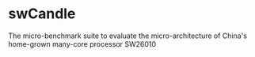 # swCandle
The micro-benchmark suite to evaluate the micro-architecture of China's home-grown many-core processor SW26010
